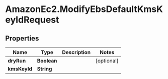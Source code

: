 # AmazonEc2.ModifyEbsDefaultKmsKeyIdRequest

## Properties

Name | Type | Description | Notes
------------ | ------------- | ------------- | -------------
**dryRun** | **Boolean** |  | [optional] 
**kmsKeyId** | **String** |  | 


